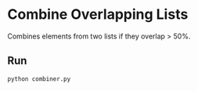 # Combine Overlapping Lists

Combines elements from two lists if they overlap > 50%.

## Run

```bash
python combiner.py
